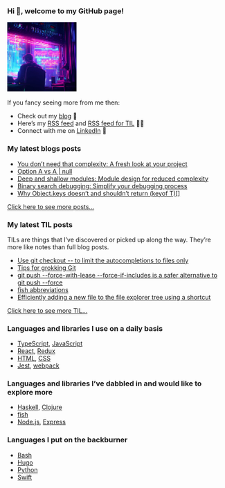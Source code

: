 ### Hi 👋, welcome to my GitHub page!

<img alt="" src="./programmer.png" height="160" width="160">

If you fancy seeing more from me then:

- Check out my [blog](https://vladimirzdrazil.com/) 📝
- Here’s my [RSS feed](https://vladimirzdrazil.com/index.xml) and [RSS feed for TIL](https://vladimirzdrazil.com/categories/til/index.xml) 📝🔔
- Connect with me on [LinkedIn](https://www.linkedin.com/in/vladimirzdrazil) 👔

### My latest blogs posts

<!-- BLOG-POST-LIST:START -->
- [You don’t need that complexity: A fresh look at your project](https://vladimirzdrazil.com/posts/you-dont-need-that-complexity/)
- [Option A vs A | null](https://vladimirzdrazil.com/posts/option-a-a-null/)
- [Deep and shallow modules: Module design for reduced complexity](https://vladimirzdrazil.com/posts/deep-shallow-modules/)
- [Binary search debugging: Simplify your debugging process](https://vladimirzdrazil.com/posts/binary-search-debugging/)
- [Why Object.keys doesn’t and shouldn’t return &lpar;keyof T&rpar;[]](https://vladimirzdrazil.com/posts/object-keys-keyof-t/)
<!-- BLOG-POST-LIST:END -->

[Click here to see more posts…](https://vladimirzdrazil.com/#more-posts)

### My latest TIL posts

TILs are things that I’ve discovered or picked up along the way. They’re more like notes than full blog posts.

<!-- TIL-POST-LIST:START -->
- [Use git checkout -- to limit the autocompletions to files only](https://vladimirzdrazil.com/til/git/git-checkout-double-dash-better-completions/)
- [Tips for grokking Git](https://vladimirzdrazil.com/til/git/grokking-git/)
- [git push --force-with-lease --force-if-includes is a safer alternative to git push --force](https://vladimirzdrazil.com/til/git/git-force-if-includes/)
- [fish abbreviations](https://vladimirzdrazil.com/til/fish/fish-abbreviations/)
- [Efficiently adding a new file to the file explorer tree using a shortcut](https://vladimirzdrazil.com/til/visual-studio-code/efficiently-adding-a-new-file-to-the-file-explorer-tree-using-a-shortcut/)
<!-- TIL-POST-LIST:END -->

[Click here to see more TIL…](https://vladimirzdrazil.com/#more-tils)

### Languages and libraries I use on a daily basis

- [TypeScript](https://www.typescriptlang.org/), [JavaScript](https://developer.mozilla.org/en-US/docs/Web/JavaScript)
- [React](https://reactjs.org/), [Redux](https://redux.js.org)
- [HTML](https://developer.mozilla.org/en-US/docs/Web/HTML), [CSS](https://developer.mozilla.org/en-US/docs/Web/CSS)
- [Jest](https://jestjs.io), [webpack](https://webpack.js.org)

### Languages and libraries I’ve dabbled in and would like to explore more

- [Haskell](https://www.haskell.org/), [Clojure](https://clojure.org/)
- [fish](https://fishshell.com/)
- [Node.js](https://nodejs.org), [Express](https://expressjs.com)

### Languages I put on the backburner

- [Bash](https://www.gnu.org/software/bash/)
- [Hugo](https://gohugo.io/)
- [Python](https://www.python.org)
- [Swift](https://developer.apple.com/swift/)

